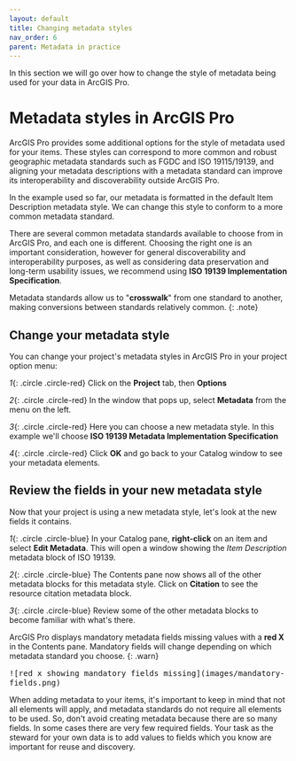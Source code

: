 ```yaml
---
layout: default
title: Changing metadata styles
nav_order: 6
parent: Metadata in practice
---
```


In this section we will go over how to change the style of metadata being used for your data in ArcGIS Pro.

# Metadata styles in ArcGIS Pro

ArcGIS Pro provides some additional options for the style of metadata used for your items. These styles can correspond to more common and robust geographic metadata standards such as FGDC and ISO 19115/19139, and aligning your metadata descriptions with a metadata standard can improve its interoperability and discoverability outside ArcGIS Pro.

In the example used so far, our metadata is formatted in the default Item Description metadata style. We can change this style to conform to a more common metadata standard.

There are several common metadata standards available to choose from in ArcGIS Pro, and each one is different. Choosing the right one is an important consideration, however for general discoverability and interoperability purposes, as well as considering data preservation and long-term usability issues, we recommend using **ISO 19139 Implementation Specification**.

Metadata standards allow us to "**crosswalk**" from one standard to another, making conversions between standards relatively common.
{: .note}

## Change your metadata style

You can change your project's metadata styles in ArcGIS Pro in your project option menu:

_1_{: .circle .circle-red} Click on the **Project** tab, then **Options**

_2_{: .circle .circle-red} In the window that pops up, select **Metadata** from the menu on the left.

_3_{: .circle .circle-red} Here you can choose a new metadata style. In this example we'll choose **ISO 19139 Metadata Implementation Specification**

_4_{: .circle .circle-red} Click **OK** and go back to your Catalog window to see your metadata elements.

## Review the fields in your new metadata style

Now that your project is using a new metadata style, let's look at the new fields it contains.

_1_{: .circle .circle-blue} In your Catalog pane, **right-click** on an item and select **Edit Metadata**. This will open a window showing the _Item Description_ metadata block of ISO 19139.

_2_{: .circle .circle-blue} The Contents pane now shows all of the other metadata blocks for this metadata style. Click on **Citation** to see the resource citation metadata block.

_3_{: .circle .circle-blue} Review some of the other metadata blocks to become familiar with what's there.

ArcGIS Pro displays mandatory metadata fields missing values with a **red X** in the Contents pane. Mandatory fields will change depending on which metadata standard you choose.
{: .warn}

<kbd>
![red x showing mandatory fields missing](images/mandatory-fields.png)
</kbd>

When adding metadata to your items, it's important to keep in mind that not all elements will apply, and metadata standards do not require all elements to be used. So, don't avoid creating metadata because there are so many fields. In some cases there are very few required fields. Your task as the steward for your own data is to add values to fields which you know are important for reuse and discovery.
